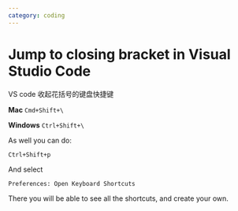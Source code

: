```yaml
---
category: coding
---
```

# Jump to closing bracket in Visual Studio Code

VS code 收起花括号的键盘快捷键

**Mac** `Cmd+Shift+\`

**Windows** `Ctrl+Shift+\`

As well you can do:

`Ctrl+Shift+p`

And select

`Preferences: Open Keyboard Shortcuts`

There you will be able to see all the shortcuts, and create your own.
